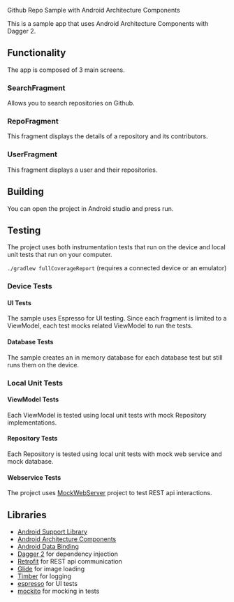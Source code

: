 Github Repo Sample with Android Architecture Components

This is a sample app that uses Android Architecture Components with Dagger 2.

## Functionality
The app is composed of 3 main screens.
### SearchFragment
Allows you to search repositories on Github.

### RepoFragment
This fragment displays the details of a repository and its contributors.

### UserFragment
This fragment displays a user and their repositories.

## Building
You can open the project in Android studio and press run.
## Testing
The project uses both instrumentation tests that run on the device
and local unit tests that run on your computer.

`./gradlew fullCoverageReport` (requires a connected device or an emulator)

### Device Tests
#### UI Tests
The sample uses Espresso for UI testing. Since each fragment
is limited to a ViewModel, each test mocks related ViewModel to
run the tests.
#### Database Tests
The sample creates an in memory database for each database test but still
runs them on the device.

### Local Unit Tests
#### ViewModel Tests
Each ViewModel is tested using local unit tests with mock Repository
implementations.
#### Repository Tests
Each Repository is tested using local unit tests with mock web service and
mock database.
#### Webservice Tests
The project uses [MockWebServer][mockwebserver] project to test REST api interactions.


## Libraries
* [Android Support Library][support-lib]
* [Android Architecture Components][arch]
* [Android Data Binding][data-binding]
* [Dagger 2][dagger2] for dependency injection
* [Retrofit][retrofit] for REST api communication
* [Glide][glide] for image loading
* [Timber][timber] for logging
* [espresso][espresso] for UI tests
* [mockito][mockito] for mocking in tests


[mockwebserver]: https://github.com/square/okhttp/tree/master/mockwebserver
[support-lib]: https://developer.android.com/topic/libraries/support-library/index.html
[arch]: https://developer.android.com/arch
[data-binding]: https://developer.android.com/topic/libraries/data-binding/index.html
[espresso]: https://google.github.io/android-testing-support-library/docs/espresso/
[dagger2]: https://google.github.io/dagger
[retrofit]: http://square.github.io/retrofit
[glide]: https://github.com/bumptech/glide
[timber]: https://github.com/JakeWharton/timber
[mockito]: http://site.mockito.org
